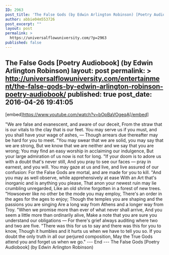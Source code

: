 ```yaml
---
ID: 2963
post_title: 'The False Gods (by Edwin Arlington Robinson) [Poetry Audiobook]'
author: abbie04m553726
post_excerpt: ""
layout: post
permalink: >
  https://universalflowuniversity.com/?p=2963
published: false
---
```

The False Gods [Poetry Audiobook] (by Edwin Arlington Robinson)
layout: post
permalink: >
  http://universalflowuniversity.com/entertainment/the-false-gods-by-edwin-arlington-robinson-poetry-audiobook/
published: true
post_date: 2016-04-26 19:41:05
---
[embed]https://www.youtube.com/watch?v=bOpBaVOgeqA[/embed]<br>
<p>"We are false and evanescent, and aware of our deceit,
From the straw that is our vitals to the clay that is our feet.
You may serve us if you must, and you shall have your wage of ashes, —
Though arrears due thereafter may be hard for you to meet.
"You may swear that we are solid, you may say that we are strong,
But we know that we are neither and we say that you are wrong;
You may find an easy worship in acclaiming our indulgence,
But your large admiration of us now is not for long.
"If your doom is to adore us with a doubt that's never still,
And you pray to see our faces — pray in earnest, and you will.
You may gaze at us and live, and live assured of our confusion:
For the False Gods are mortal, and are made for you to kill.
"And you may as well observe, while apprehensively at ease
With an Art that's inorganic and is anything you please,
That anon your newest ruin may lie crumbling unregarded,
Like an old shrine forgotten in a forest of new trees.
"Howsoever like no other be the mode you may employ,
There's an order in the ages for the ages to enjoy;
Though the temples you are shaping and the passions you are singing
Are a long way from Athens and a longer way from Troy.
"When we promise more than ever of what never shall arrive,
And you seem a little more than ordinarily alive,
Make a note that you are sure you understand our obligations —
For there's grief always auditing where two and two are five.
"There was this for us to say and there was this for you to know,
Though it humbles and it hurts us when we have to tell you so.
If you doubt the only truth in all our perjured composition,
May the True Gods attend you and forget us when we go."
--- End ---
The False Gods [Poetry Audiobook] (by Edwin Arlington Robinson)</p>